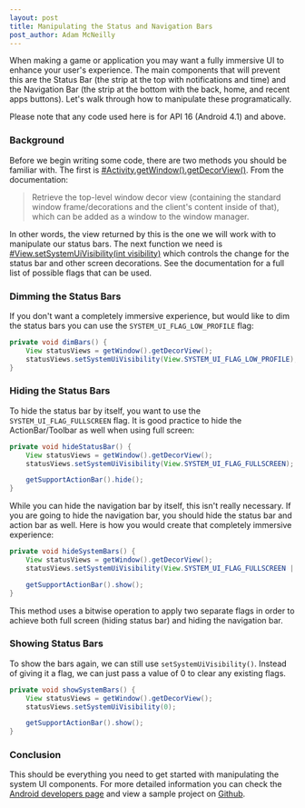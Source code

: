 ```yaml
---
layout: post
title: Manipulating the Status and Navigation Bars
post_author: Adam McNeilly
---
```


When making a game or application you may want a fully immersive UI to enhance your user's experience. The main components that will prevent this are the Status Bar (the strip at the top with notifications and time) and the Navigation Bar (the strip at the bottom with the back, home, and recent apps buttons). Let's walk through how to manipulate these programatically.

Please note that any code used here is for API 16 (Android 4.1) and above.

### Background

Before we begin writing some code, there are two methods you should be familiar with. The first is [#Activity.getWindow().getDecorView()](http://developer.android.com/intl/pt-br/reference/android/view/Window.html#getDecorView()). From the documentation:

> Retrieve the top-level window decor view (containing the standard window frame/decorations and the client's content inside of that), which can be added as a window to the window manager.

In other words, the view returned by this is the one we will work with to manipulate our status bars. The next function we need is [#View.setSystemUiVisibility(int visibility)](http://developer.android.com/intl/pt-br/reference/android/view/View.html#setSystemUiVisibility(int)) which controls the change for the status bar and other screen decorations. See the documentation for a full list of possible flags that can be used.

### Dimming the Status Bars

If you don't want a completely immersive experience, but would like to dim the status bars you can use the `SYSTEM_UI_FLAG_LOW_PROFILE` flag:

```java
private void dimBars() {
	View statusViews = getWindow().getDecorView();
	statusViews.setSystemUiVisibility(View.SYSTEM_UI_FLAG_LOW_PROFILE);
}
```

### Hiding the Status Bars

To hide the status bar by itself, you want to use the `SYSTEM_UI_FLAG_FULLSCREEN` flag. It is good practice to hide the ActionBar/Toolbar as well when using full screen:

```java
private void hideStatusBar() {
	View statusViews = getWindow().getDecorView();
	statusViews.setSystemUiVisibility(View.SYSTEM_UI_FLAG_FULLSCREEN);

	getSupportActionBar().hide();
}
```

While you can hide the navigation bar by itself, this isn't really necessary. If you are going to hide the navigation bar, you should hide the status bar and action bar as well. Here is how you would create that completely immersive experience:

```java
private void hideSystemBars() {
	View statusViews = getWindow().getDecorView();
	statusViews.setSystemUiVisibility(View.SYSTEM_UI_FLAG_FULLSCREEN | View.SYSTEM_UI_FLAG_HIDE_NAVIGATION);

	getSupportActionBar().show();
}
```

This method uses a bitwise operation to apply two separate flags in order to achieve both full screen (hiding status bar) and hiding the navigation bar.

### Showing Status Bars

To show the bars again, we can still use `setSystemUiVisibility()`. Instead of giving it a flag, we can just pass a value of 0 to clear any existing flags.

```java
private void showSystemBars() {
	View statusViews = getWindow().getDecorView();
	statusViews.setSystemUiVisibility(0);

	getSupportActionBar().show();
}
```

### Conclusion

This should be everything you need to get started with manipulating the system UI components. For more detailed information you can check the [Android developers page](http://developer.android.com/intl/pt-br/training/system-ui/index.html) and view a sample project on [Github](https://github.com/androidessence/System-UI-Sample).
